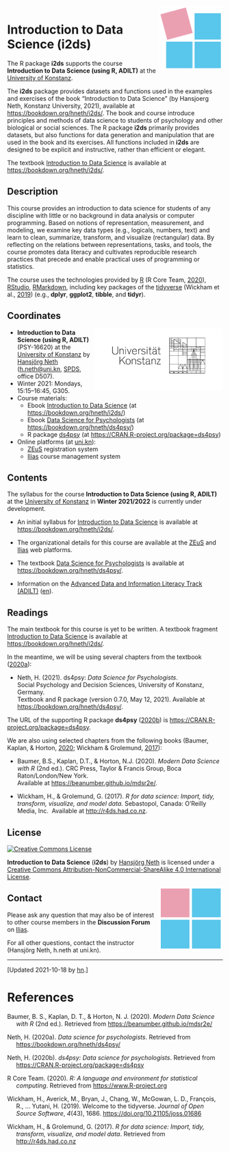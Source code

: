 
<!-- README.md is generated from README.Rmd. Please edit the .Rmd file. -->
<!-- badges: start: -->
<!-- badges: end. -->
<!-- i2ds logo: -->
<!-- ![](i2ds_logo_1.png) -->

<a href="https://www.spds.uni-konstanz.de/">
<img src = "./inst/images/i2ds_logo_1.png" alt = "i2ds" align = "right" width = "150" style = "width: 150px; float: right; border:15;"/>
</a>

# Introduction to Data Science (i2ds)

The R package **i2ds** supports the course **Introduction to Data
Science (using R, ADILT)** at the [University of
Konstanz](https://www.uni-konstanz.de/en/).

<!-- From package description: -->

The **i2ds** package provides datasets and functions used in the
examples and exercises of the book “Introduction to Data Science” (by
Hansjoerg Neth, Konstanz University, 2021), available at
<a href="https://bookdown.org/hneth/i2ds/" class="uri">https://bookdown.org/hneth/i2ds/</a>.
The book and course introduce principles and methods of data science to
students of psychology and other biological or social sciences. The R
package **i2ds** primarily provides datasets, but also functions for
data generation and manipulation that are used in the book and its
exercises. All functions included in **i2ds** are designed to be
explicit and instructive, rather than efficient or elegant.

The textbook [Introduction to Data
Science](https://bookdown.org/hneth/i2ds/) is available at
<a href="https://bookdown.org/hneth/i2ds/" class="uri">https://bookdown.org/hneth/i2ds/</a>.

## Description

<!-- Abstract: [2020-09-17]  -->
<!-- Contents: -->

This course provides an introduction to data science for students of any
discipline with little or no background in data analysis or computer
programming. Based on notions of representation, measurement, and
modeling, we examine key data types (e.g., logicals, numbers, text) and
learn to clean, summarize, transform, and visualize (rectangular) data.
By reflecting on the relations between representations, tasks, and
tools, the course promotes data literacy and cultivates reproducible
research practices that precede and enable practical uses of programming
or statistics.

<!-- Tools/technology: -->

The course uses the technologies provided by
[R](https://www.r-project.org/) (R Core Team, [2020](#ref-R-base)),
[RStudio](https://rstudio.com/),
[RMarkdown](https://rmarkdown.rstudio.com/), including key packages of
the [tidyverse](https://www.tidyverse.org/) (Wickham et al.,
[2019](#ref-tidyverse)) (e.g., **dplyr**, **ggplot2**, **tibble**, and
**tidyr**).

## Coordinates

<!-- uni.kn logo and link: -->
<!-- ![](./inst/images/uniKn_logo.png) -->

<a href = "https://www.uni-konstanz.de/en/">
<img src = "./inst/images/uniKn_logo.png" alt = "uni.kn" align = "right" width = "300px" style = "width: 300px; float: right; border: 20px;"/>
<!-- <img src = "./inst/images/uniKn_logo_s.png" alt = "uni.kn" style = "float: right; border:20;"/> -->
</a>

<!-- Winter 2021/2022: -->

-   **Introduction to Data Science (using R, ADILT)** (PSY-16620) at the
    [University of Konstanz](https://www.uni-konstanz.de/en/) by
    [Hansjörg Neth](https://neth.de/)
    (<a href="mailto:h.neth@uni.kn" class="email">h.neth@uni.kn</a>,
    [SPDS](https://www.spds.uni-konstanz.de/), office D507).
-   Winter 2021: Mondays, 15:15–16:45, G305.
-   Course materials:
    -   Ebook [Introduction to Data
        Science](https://bookdown.org/hneth/i2ds/) (at
        <a href="https://bookdown.org/hneth/i2ds/" class="uri">https://bookdown.org/hneth/i2ds/</a>)
    -   Ebook [Data Science for
        Psychologists](https://bookdown.org/hneth/ds4psy/) (at
        <a href="https://bookdown.org/hneth/ds4psy/" class="uri">https://bookdown.org/hneth/ds4psy/</a>)
    -   R package [ds4psy](https://CRAN.R-project.org/package=ds4psy)
        (at
        <a href="https://CRAN.R-project.org/package=ds4psy" class="uri">https://CRAN.R-project.org/package=ds4psy</a>)
-   Online platforms (at [uni.kn](https://www.uni-konstanz.de/en/)):
    -   [ZEuS](https://zeus.uni-konstanz.de:443/hioserver/pages/startFlow.xhtml?_flowId=detailView-flow&unitId=86706&periodId=558&navigationPosition=hisinoneLehrorganisation,examEventOverviewOwn)
        registration system  
    -   [Ilias](https://ilias.uni-konstanz.de/) course management system

<!-- Add blank line. -->

## Contents

The syllabus for the course **Introduction to Data Science (using R,
ADILT)** at the [University of
Konstanz](https://www.uni-konstanz.de/en/) in **Winter 2021/2022** is
currently under development.

-   An initial syllabus for [Introduction to Data
    Science](https://bookdown.org/hneth/i2ds/) is available at
    <a href="https://bookdown.org/hneth/i2ds/" class="uri">https://bookdown.org/hneth/i2ds/</a>.

-   The organizational details for this course are available at the
    [ZEuS](https://zeus.uni-konstanz.de:443/hioserver/pages/startFlow.xhtml?_flowId=detailView-flow&unitId=86706&periodId=558&navigationPosition=hisinoneLehrorganisation,examEventOverviewOwn)
    and [Ilias](https://ilias.uni-konstanz.de/) web platforms.

-   The textbook [Data Science for
    Psychologists](https://bookdown.org/hneth/ds4psy/) is available at
    <a href="https://bookdown.org/hneth/ds4psy/" class="uri">https://bookdown.org/hneth/ds4psy/</a>.

-   Information on the [Advanced Data and Information Literacy Track
    (ADILT)](https://www.uni-konstanz.de/lehren/adilt-projekt/)
    ([en](https://www.uni-konstanz.de/en/teaching/adilt/)).

<!-- Add blank line. -->

## Readings

The main textbook for this course is yet to be written. A textbook
fragment [Introduction to Data
Science](https://bookdown.org/hneth/i2ds/) is available at
<a href="https://bookdown.org/hneth/i2ds/" class="uri">https://bookdown.org/hneth/i2ds/</a>.

In the meantime, we will be using several chapters from the textbook
([2020](#ref-ds4psyBook)[a](#ref-ds4psyBook)):

-   Neth, H. (2021). ds4psy: *Data Science for Psychologists*.  
    Social Psychology and Decision Sciences, University of Konstanz,
    Germany.  
    Textbook and R package (version 0.7.0, May 12, 2021). Available at
    <a href="https://bookdown.org/hneth/ds4psy/" class="uri">https://bookdown.org/hneth/ds4psy/</a>.

The URL of the supporting R package **ds4psy**
([2020](#ref-R-ds4psy)[b](#ref-R-ds4psy)) is
<a href="https://CRAN.R-project.org/package=ds4psy" class="uri">https://CRAN.R-project.org/package=ds4psy</a>.

We are also using selected chapters from the following books (Baumer,
Kaplan, & Horton, [2020](#ref-mdsr); Wickham & Grolemund,
[2017](#ref-r4ds)):

-   Baumer, B.S., Kaplan, D.T., & Horton, N.J. (2020). *Modern Data
    Science with R* (2nd ed.). CRC Press, Taylor & Francis Group, Boca
    Raton/London/New York.  
    Available at
    <a href="https://beanumber.github.io/mdsr2e/" class="uri">https://beanumber.github.io/mdsr2e/</a>.

-   Wickham, H., & Grolemund, G. (2017). *R for data science: Import,
    tidy, transform, visualize, and model data.* Sebastopol, Canada:
    O’Reilly Media, Inc.  Available at
    <a href="http://r4ds.had.co.nz" class="uri">http://r4ds.had.co.nz</a>.

## License

<!-- (a) Use online image: -->

<a rel="license" href="https://creativecommons.org/licenses/by-nc-sa/4.0/"><img alt="Creative Commons License" style="border-width:0" src="https://i.creativecommons.org/l/by-nc-sa/4.0/88x31.png" /></a>

<!-- (b) Use local image: -->
<!-- <a rel="license" href="https://creativecommons.org/licenses/by-nc-sa/4.0/"><img alt="Creative Commons License" style="border-width:0" src = "./images/CC_BY_NC_SA.png" /></a> -->
<!-- License text:  -->

<span xmlns:dct="http://purl.org/dc/terms/"
property="dct:title">**Introduction to Data Science** (**i2ds**)</span>
by
<a xmlns:cc="http://creativecommons.org/ns#" href="https://neth.de" property="cc:attributionName" rel="cc:attributionURL">Hansjörg
Neth</a> is licensed under a
<a rel="license" href="https://creativecommons.org/licenses/by-nc-sa/4.0/">Creative
Commons Attribution-NonCommercial-ShareAlike 4.0 International
License</a>.

<!-- i2ds logo: -->
<!-- ![](i2ds_logo_2.png) -->

<a href="https://www.spds.uni-konstanz.de/">
<img src = "./inst/images/i2ds_logo_2.png" alt = "i2ds (square)" align = "right" width = "150" style = "width: 150px; float: right; border:15;"/>
</a>

## Contact

Please ask any question that may also be of interest to other course
members in the **Discussion Forum** on
[Ilias](https://ilias.uni-konstanz.de/).

For all other questions, contact the instructor (Hansjörg Neth, h.neth
at uni.kn).

<!-- Footer: -->

------------------------------------------------------------------------

<!-- Update note: -->

\[Updated 2021-10-18 by [hn](https://neth.de).\]

<!-- Automatic references: -->

# References

<!-- eof. -->

<div id="refs" class="references hanging-indent">

<div id="ref-mdsr">

Baumer, B. S., Kaplan, D. T., & Horton, N. J. (2020). *Modern Data
Science with R* (2nd ed.). Retrieved from
<https://beanumber.github.io/mdsr2e/>

</div>

<div id="ref-ds4psyBook">

Neth, H. (2020a). *Data science for psychologists*. Retrieved from
<https://bookdown.org/hneth/ds4psy/>

</div>

<div id="ref-R-ds4psy">

Neth, H. (2020b). *ds4psy: Data science for psychologists*. Retrieved
from <https://CRAN.R-project.org/package=ds4psy>

</div>

<div id="ref-R-base">

R Core Team. (2020). *R: A language and environment for statistical
computing*. Retrieved from <https://www.R-project.org>

</div>

<div id="ref-tidyverse">

Wickham, H., Averick, M., Bryan, J., Chang, W., McGowan, L. D.,
François, R., … Yutani, H. (2019). Welcome to the tidyverse. *Journal of
Open Source Software*, *4*(43), 1686.
<https://doi.org/10.21105/joss.01686>

</div>

<div id="ref-r4ds">

Wickham, H., & Grolemund, G. (2017). *R for data science: Import, tidy,
transform, visualize, and model data*. Retrieved from
<http://r4ds.had.co.nz>

</div>

</div>
